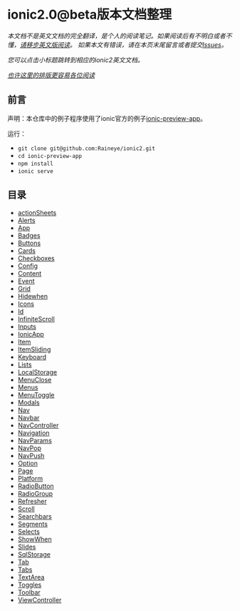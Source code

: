 # ionic2.0@beta版本文档整理

*本文档不是英文文档的完全翻译，是个人的阅读笔记。如果阅读后有不明白或者不懂，[请移步英文版阅读](http://ionicframework.com/docs/v2/api/)。
如果本文有错误，请在本页末尾留言或者提交[Issues](https://github.com/Raineye/ionic2/issues)。*

*您可以点击小标题跳转到相应的ionic2英文文档。*

*[也许这里的排版更容易各位阅读](http://rainey.space/2016/04/06/Ionic2_Chinese_Document/)*

## 前言

声明：本仓库中的例子程序使用了ionic官方的例子[ionic-preview-app](https://github.com/driftyco/ionic-preview-app)。

运行：

- `git clone git@github.com:Raineye/ionic2.git`
- `cd ionic-preview-app`
- `npm install`
- `ionic serve`


## 目录

- [actionSheets](/app/pages/action-sheets)
- [Alerts](/app/pages/alerts)
- [App](/app/pages/app)
- [Badges](/app/pages/badges)
- [Buttons](/app/pages/buttons)
- [Cards](/app/pages/cards)
- [Checkboxes](/app/pages/checkboxes)
- [Config](/app/pages/config)
- [Content](/app/pages/content)
- [Event](/app/pages/event)
- [Grid](/app/pages/grid)
- [Hidewhen](/app/pages/hidewhen)
- [Icons](/app/pages/icons)
- [Id](/app/pages/id)
- [InfiniteScroll](/app/pages/infiniteScroll)
- [Inputs](/app/pages/inputs)
- [IonicApp](/app/pages/ionicApp)
- [Item](/app/pages/item)
- [ItemSliding](/app/pages/itemSliding)
- [Keyboard](/app/pages/keyboard)
- [Lists](/app/pages/lists)
- [LocalStorage](/app/pages/locaStorage)
- [MenuClose](/app/pages/menuClose)
- [Menus](/app/pages/menus)
- [MenuToggle](/app/pages/menuClose)
- [Modals](/app/pages/modals)
- [Nav](/app/pages/nav)
- [Navbar](/app/pages/navbar)
- [NavController](/app/pages/navController)
- [Navigation](/app/pages/navigation)
- [NavParams](/app/pages/navParams)
- [NavPop](/app/pages/navPop)
- [NavPush](/app/pages/navPush)
- [Option](/app/pages/option)
- [Page](/app/pages/page)
- [Platform](/app/pages/platform)
- [RadioButton](/app/pages/radioButton)
- [RadioGroup](/app/pages/radios)
- [Refresher](/app/pages/refresher)
- [Scroll](/app/pages/scroll)
- [Searchbars](/app/pages/searchbars)
- [Segments](/app/pages/segments)
- [Selects](/app/pages/selects)
- [ShowWhen](/app/pages/showwhen)
- [Slides](/app/pages/slides)
- [SqlStorage](/app/pages/sqlStorage)
- [Tab](/app/pages/tab)
- [Tabs](/app/pages/tabs)
- [TextArea](/app/pages/textArea)
- [Toggles](/app/pages/toggles)
- [Toolbar](/app/pages/toolbar)
- [ViewController](/app/pages/viewController)
